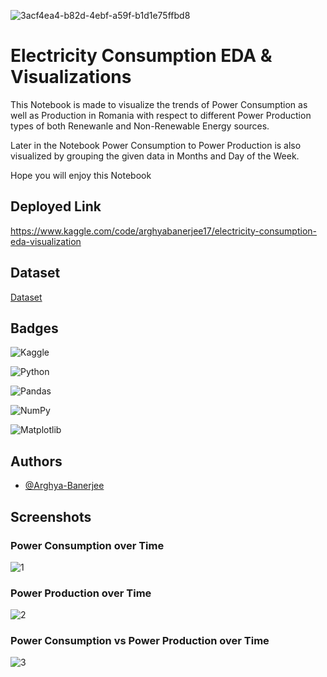 ![3acf4ea4-b82d-4ebf-a59f-b1d1e75ffbd8](https://github.com/Arghya-Banerjee/Electricity-Consumption-EDA-Visualization-Romania/assets/72212592/088ed85e-748b-4553-ac67-6a6ee4a93911)

# Electricity Consumption EDA & Visualizations

This Notebook is made to visualize the trends of Power Consumption as well as Production in Romania with respect to different Power Production types of both Renewanle and Non-Renewable Energy sources.

Later in the Notebook Power Consumption to Power Production is also visualized by grouping the given data in Months and Day of the Week.

Hope you will enjoy this Notebook

## Deployed Link

https://www.kaggle.com/code/arghyabanerjee17/electricity-consumption-eda-visualization

## Dataset

[Dataset](https://www.kaggle.com/datasets/stefancomanita/hourly-electricity-consumption-and-production)


## Badges

![Kaggle](https://img.shields.io/badge/Kaggle-035a7d?style=for-the-badge&logo=kaggle&logoColor=white) 

![Python](https://img.shields.io/badge/python-3670A0?style=for-the-badge&logo=python&logoColor=ffdd54)

![Pandas](https://img.shields.io/badge/pandas-%23150458.svg?style=for-the-badge&logo=pandas&logoColor=white)

![NumPy](https://img.shields.io/badge/numpy-%23013243.svg?style=for-the-badge&logo=numpy&logoColor=white)

![Matplotlib](https://img.shields.io/badge/Matplotlib-%23ffffff.svg?style=for-the-badge&logo=Matplotlib&logoColor=black)



## Authors

- [@Arghya-Banerjee](https://www.github.com/Arghya-Banerjee)


## Screenshots

### Power Consumption over Time
![1](https://github.com/Arghya-Banerjee/Electricity-Consumption-EDA-Visualization-Romania/assets/72212592/d607b911-20fe-4ab8-8e51-34ae4c9fdde8)

### Power Production over Time
![2](https://github.com/Arghya-Banerjee/Electricity-Consumption-EDA-Visualization-Romania/assets/72212592/8d2fad00-a264-4bc6-8e8b-64bb9905034c)

### Power Consumption vs Power Production over Time
![3](https://github.com/Arghya-Banerjee/Electricity-Consumption-EDA-Visualization-Romania/assets/72212592/075e5d27-2c8f-43a7-9015-11f27bb4af61)
